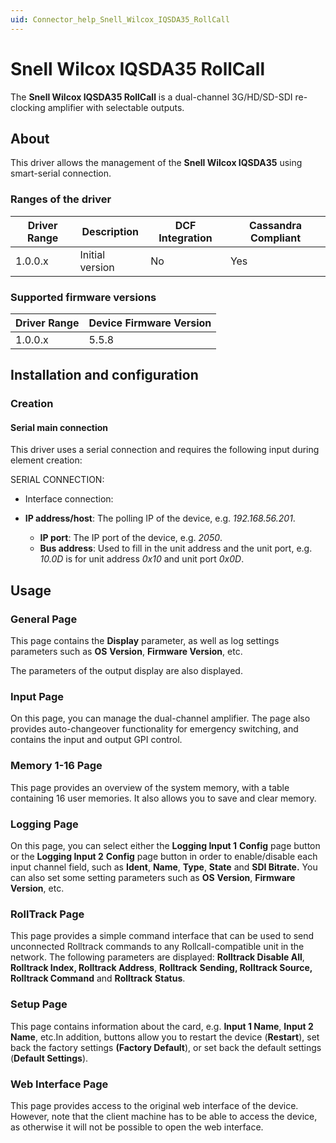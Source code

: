 ```yaml
---
uid: Connector_help_Snell_Wilcox_IQSDA35_RollCall
---
```


# Snell Wilcox IQSDA35 RollCall

The **Snell Wilcox IQSDA35 RollCall** is a dual-channel 3G/HD/SD-SDI re-clocking amplifier with selectable outputs.

## About

This driver allows the management of the **Snell Wilcox IQSDA35** using smart-serial connection.

### Ranges of the driver

| **Driver Range** | **Description** | **DCF Integration** | **Cassandra Compliant** |
|------------------|-----------------|---------------------|-------------------------|
| 1.0.0.x          | Initial version | No                  | Yes                     |

### Supported firmware versions

| **Driver Range** | **Device Firmware Version** |
|------------------|-----------------------------|
| 1.0.0.x          | 5.5.8                       |

## Installation and configuration

### Creation

#### Serial main connection

This driver uses a serial connection and requires the following input during element creation:

SERIAL CONNECTION:

- Interface connection:

- **IP address/host**: The polling IP of the device, e.g. *192.168.56.201*.
  - **IP port**: The IP port of the device, e.g. *2050*.
  - **Bus address**: Used to fill in the unit address and the unit port, e.g. *10.0D* is for unit address *0x10* and unit port *0x0D*.

## Usage

### General Page

This page contains the **Display** parameter, as well as log settings parameters such as **OS** **Version**, **Firmware Version**, etc.

The parameters of the output display are also displayed.

### Input Page

On this page, you can manage the dual-channel amplifier. The page also provides auto-changeover functionality for emergency switching, and contains the input and output GPI control.

### Memory 1-16 Page

This page provides an overview of the system memory, with a table containing 16 user memories. It also allows you to save and clear memory.

### Logging Page

On this page, you can select either the **Logging Input 1** **Config** page button or the **Logging Input 2** **Config** page button in order to enable/disable each input channel field, such as **Ident**, **Name**, **Type**, **State** and **SDI Bitrate.** You can also set some setting parameters such as **OS** **Version**, **Firmware** **Version**, etc.

### RollTrack Page

This page provides a simple command interface that can be used to send unconnected Rolltrack commands to any Rollcall-compatible unit in the network. The following parameters are displayed: **Rolltrack Disable All**, **Rolltrack Index, Rolltrack Address**, **Rolltrack** **Sending, Rolltrack Source,** **Rolltrack Command** and **Rolltrack** **Status**.

### Setup Page

This page contains information about the card, e.g. **Input 1 Name**, **Input 2 Name**, etc.In addition, buttons allow you to restart the device (**Restart**), set back the factory settings **(Factory Default**), or set back the default settings (**Default Settings**).

### Web Interface Page

This page provides access to the original web interface of the device. However, note that the client machine has to be able to access the device, as otherwise it will not be possible to open the web interface.
